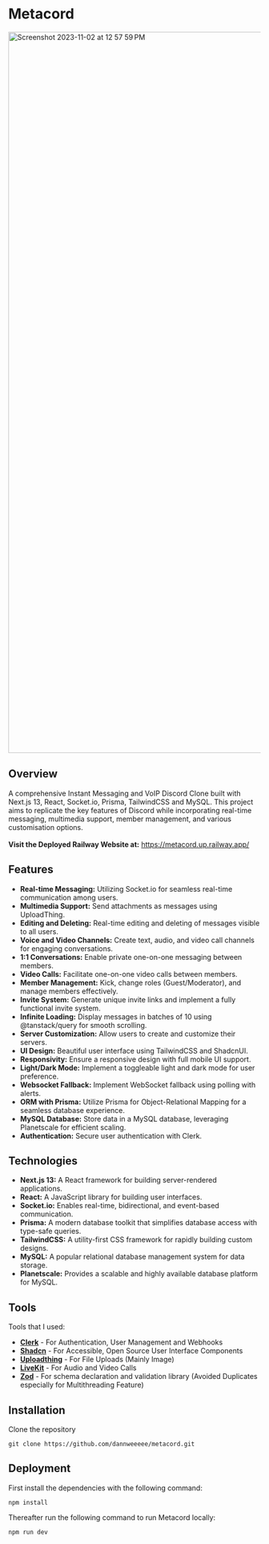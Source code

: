 # Metacord

<img width="1440" alt="Screenshot 2023-11-02 at 12 57 59 PM" src="https://github.com/dannweeeee/metacord/assets/42776950/7c605088-19d9-431d-820b-0e828be5da9e">

## Overview

A comprehensive Instant Messaging and VoIP Discord Clone built with Next.js 13, React, Socket.io, Prisma, TailwindCSS and MySQL.
This project aims to replicate the key features of Discord while incorporating real-time messaging, multimedia support, member management, and various customisation options.<br>
<br>
**Visit the Deployed Railway Website at:** https://metacord.up.railway.app/

## Features

- **Real-time Messaging:** Utilizing Socket.io for seamless real-time communication among users.
- **Multimedia Support:** Send attachments as messages using UploadThing.
- **Editing and Deleting:** Real-time editing and deleting of messages visible to all users.
- **Voice and Video Channels:** Create text, audio, and video call channels for engaging conversations.
- **1:1 Conversations:** Enable private one-on-one messaging between members.
- **Video Calls:** Facilitate one-on-one video calls between members.
- **Member Management:** Kick, change roles (Guest/Moderator), and manage members effectively.
- **Invite System:** Generate unique invite links and implement a fully functional invite system.
- **Infinite Loading:** Display messages in batches of 10 using @tanstack/query for smooth scrolling.
- **Server Customization:** Allow users to create and customize their servers.
- **UI Design:** Beautiful user interface using TailwindCSS and ShadcnUI.
- **Responsivity:** Ensure a responsive design with full mobile UI support.
- **Light/Dark Mode:** Implement a toggleable light and dark mode for user preference.
- **Websocket Fallback:** Implement WebSocket fallback using polling with alerts.
- **ORM with Prisma:** Utilize Prisma for Object-Relational Mapping for a seamless database experience.
- **MySQL Database:** Store data in a MySQL database, leveraging Planetscale for efficient scaling.
- **Authentication:** Secure user authentication with Clerk.

## Technologies

- **Next.js 13:** A React framework for building server-rendered applications.
- **React:** A JavaScript library for building user interfaces.
- **Socket.io:** Enables real-time, bidirectional, and event-based communication.
- **Prisma:** A modern database toolkit that simplifies database access with type-safe queries.
- **TailwindCSS:** A utility-first CSS framework for rapidly building custom designs.
- **MySQL:** A popular relational database management system for data storage.
- **Planetscale:** Provides a scalable and highly available database platform for MySQL.

## Tools

Tools that I used:

- [**Clerk**](https://clerk.com/) - For Authentication, User Management and Webhooks
- [**Shadcn**](https://ui.shadcn.com/) - For Accessible, Open Source User Interface Components
- [**Uploadthing**](https://uploadthing.com/) - For File Uploads (Mainly Image)
- [**LiveKit**](https://livekit.io/) - For Audio and Video Calls
- [**Zod**](https://zod.dev/) - For schema declaration and validation library (Avoided Duplicates especially for Multithreading Feature)

## Installation

Clone the repository

```
git clone https://github.com/dannweeeee/metacord.git
```

## Deployment

First install the dependencies with the following command:

```
npm install
```

Thereafter run the following command to run Metacord locally:

```
npm run dev
```
